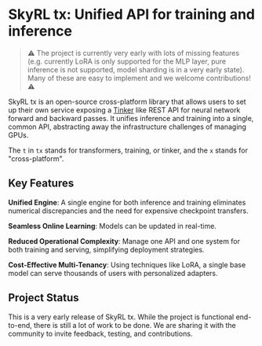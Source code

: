 # SkyRL tx: Unified API for training and inference

> ⚠️  The project is currently very early with lots of missing features
> (e.g. currently LoRA is only supported for the MLP layer, pure inference
> is not supported, model sharding is in a very early state). Many of
> these are easy to implement and we welcome contributions! ⚠️


SkyRL tx is an open-source cross-platform library that allows users to
set up their own service exposing a
[Tinker](https://tinker-docs.thinkingmachines.ai/) like REST API for
neural network forward and backward passes. It unifies inference and
training into a single, common API, abstracting away the
infrastructure challenges of managing GPUs.

The `t` in `tx` stands for transformers, training, or tinker, and the `x`
stands for "cross-platform".

## Key Features

**Unified Engine**: A single engine for both inference and training
  eliminates numerical discrepancies and the need for expensive
  checkpoint transfers.

**Seamless Online Learning**: Models can be updated in real-time.

**Reduced Operational Complexity**: Manage one API and one system for
  both training and serving, simplifying deployment strategies.

**Cost-Effective Multi-Tenancy**: Using techniques like LoRA, a single
  base model can serve thousands of users with personalized adapters.

## Project Status

This is a very early release of SkyRL tx. While the project is
functional end-to-end, there is still a lot of work to be done. We are
sharing it with the community to invite feedback, testing, and
contributions.
